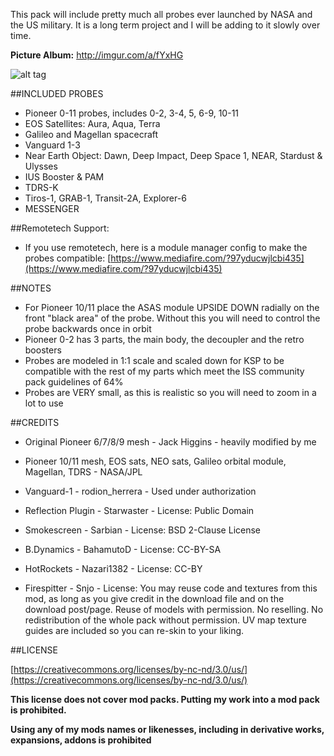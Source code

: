 This pack will include pretty much all probes ever launched by NASA and the US military. It is a long term project and I will be adding to it slowly over time.

**Picture Album:** http://imgur.com/a/fYxHG

![alt tag](http://i.imgur.com/Ald1FDD.png)

##INCLUDED PROBES

* Pioneer 0-11 probes, includes 0-2, 3-4, 5, 6-9, 10-11
* EOS Satellites: Aura, Aqua, Terra
* Galileo and Magellan spacecraft
* Vanguard 1-3
* Near Earth Object: Dawn, Deep Impact, Deep Space 1, NEAR, Stardust & Ulysses
* IUS Booster & PAM
* TDRS-K
* Tiros-1, GRAB-1, Transit-2A, Explorer-6
* MESSENGER

##Remotetech Support:
* If you use remotetech, here is a module manager config to make the probes compatible: [https://www.mediafire.com/?97yducwjlcbi435](https://www.mediafire.com/?97yducwjlcbi435)

##NOTES

* For Pioneer 10/11 place the ASAS module UPSIDE DOWN radially on the front "black area" of the probe. Without this you will need to control the probe backwards once in orbit
* Pioneer 0-2 has 3 parts, the main body, the decoupler and the retro boosters
* Probes are modeled in 1:1 scale and scaled down for KSP to be compatible with the rest of my parts which meet the ISS community pack guidelines of 64%
* Probes are VERY small, as this is realistic so you will need to zoom in a lot to use


##CREDITS

* Original Pioneer 6/7/8/9 mesh - Jack Higgins - heavily modified by me

* Pioneer 10/11 mesh, EOS sats, NEO sats, Galileo orbital module, Magellan, TDRS - NASA/JPL

* Vanguard-1 - rodion_herrera - Used under authorization

* Reflection Plugin - Starwaster - License: Public Domain

* Smokescreen - Sarbian - License: BSD 2-Clause License

* B.Dynamics - BahamutoD - License: CC-BY-SA

* HotRockets - Nazari1382 - License: CC-BY

* Firespitter - Snjo - License: You may reuse code and textures from this mod, as long as you give credit in the download file and on the download post/page. Reuse of models with permission. No reselling. No redistribution of the whole pack without permission. UV map texture guides are included so you can re-skin to your liking.

##LICENSE

[https://creativecommons.org/licenses/by-nc-nd/3.0/us/](https://creativecommons.org/licenses/by-nc-nd/3.0/us/)

**This license does not cover mod packs. Putting my work into a mod pack is prohibited.**

**Using any of my mods names or likenesses, including in derivative works, expansions, addons is prohibited**
